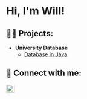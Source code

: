 <h1>Hi, I'm Will! <br/>

<h2>👨‍💻 Projects:</h2>

- <b>University Database</b>
  - [Database in Java](https://github.com/WillR1120/WillR1120/blob/main/Port%20Scanner)

  

<h2> 🤳 Connect with me:</h2>


[<img align="left" alt="WillRodgers | LinkedIn" width="22px" src="https://cdn.jsdelivr.net/npm/simple-icons@v3/icons/linkedin.svg" />][linkedin]


[linkedin]: https://www.linkedin.com/in/william-rodgers-842081327/


